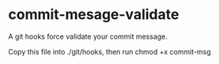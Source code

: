 # commit-mesage-validate
A git hooks force validate your commit message.

Copy this file into ./git/hooks, then run chmod +x commit-msg

